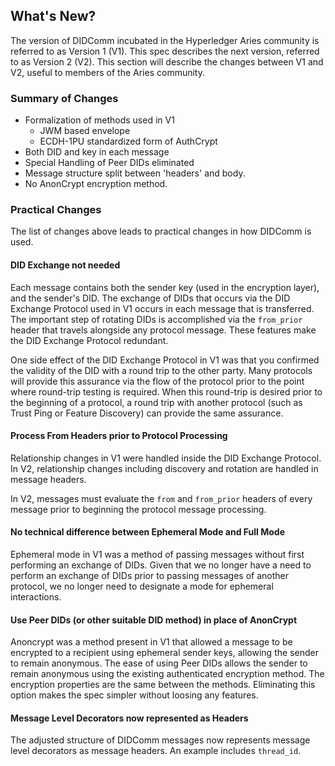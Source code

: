 ## What's New?

The version of DIDComm incubated in the Hyperledger Aries community is referred to as Version 1 (V1). This spec describes the next version, referred to as Version 2 (V2). This section will describe the changes between V1 and V2, useful to members of the Aries community.

### Summary of Changes

- Formalization of methods used in V1
  - JWM based envelope
  - ECDH-1PU standardized form of AuthCrypt
- Both DID and key in each message
- Special Handling of Peer DIDs eliminated
- Message structure split between 'headers' and body.
- No AnonCrypt encryption method.

### Practical Changes

The list of changes above leads to practical changes in how DIDComm is used.

#### DID Exchange not needed

Each message contains both the sender key (used in the encryption layer), and the sender's DID. The exchange of DIDs that occurs via the DID Exchange Protocol used in V1 occurs in each message that is transferred. The important step of rotating DIDs is accomplished via the `from_prior` header that travels alongside any protocol message. These features make the DID Exchange Protocol redundant.

One side effect of the DID Exchange Protocol in V1 was that you confirmed the validity of the DID with a round trip to the other party. Many protocols will provide this assurance via the flow of the protocol prior to the point where round-trip testing is required. When this round-trip is desired prior to the beginning of a protocol, a round trip with another protocol (such as Trust Ping or Feature Discovery) can provide the same assurance.

#### Process From Headers prior to Protocol Processing

Relationship changes in V1 were handled inside the DID Exchange Protocol. In V2, relationship changes including discovery and rotation are handled in message headers.

In V2, messages must evaluate the `from` and `from_prior` headers of every message prior to beginning the protocol message processing. 

#### No technical difference between Ephemeral Mode and Full Mode

Ephemeral mode in V1 was a method of passing messages without first performing an exchange of DIDs. Given that we no longer have a need to perform an exchange of DIDs prior to passing messages of another protocol, we no longer need to designate a mode for ephemeral interactions.

#### Use Peer DIDs (or other suitable DID method) in place of AnonCrypt

Anoncrypt was a method present in V1 that allowed a message to be encrypted to a recipient using ephemeral sender keys, allowing the sender to remain anonymous. The ease of using Peer DIDs allows the sender to remain anonymous using the existing authenticated encryption method. The encryption properties are the same between the methods. Eliminating this option makes the spec simpler without loosing any features.

#### Message Level Decorators now represented as Headers

The adjusted structure of DIDComm messages now represents message level decorators as message headers. An example includes `thread_id`.

